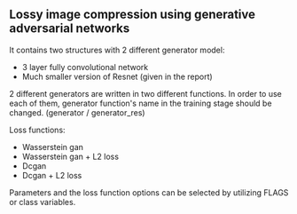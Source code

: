 ## Lossy image compression using generative adversarial networks

It contains two structures with 2 different generator model: 
- 3 layer fully convolutional network
- Much smaller version of Resnet (given in the report)

2 different generators are written in two different functions. In order to use each of them, generator function's name in the training stage should be changed. (generator / generator_res)

Loss functions: 
- Wasserstein gan 
- Wasserstein gan + L2 loss
- Dcgan 
- Dcgan + L2 loss

Parameters and the loss function options can be selected by utilizing FLAGS or class variables. 




